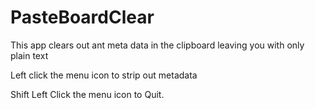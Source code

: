 PasteBoardClear
===============

This app clears out ant meta data in the clipboard leaving you with only plain text


Left click the menu icon to strip out metadata

Shift Left Click the menu icon to Quit.
